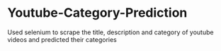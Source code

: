 # Youtube-Category-Prediction
Used selenium to scrape the title, description and category of youtube videos and predicted their categories
